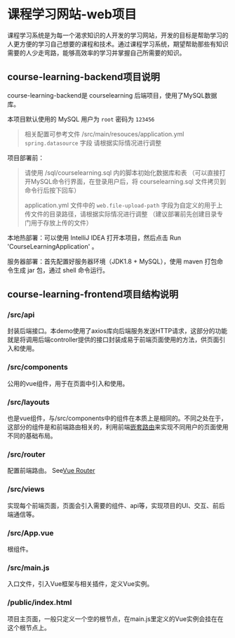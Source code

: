 # 课程学习网站-web项目
​ 课程学习系统是为每一个渴求知识的人开发的学习网站，开发的目标是帮助学习的人更方便的学习自己想要的课程和技术。通过课程学习系统，期望帮助那些有知识需要的人少走弯路，能够高效率的学习并掌握自己所需要的知识。

## course-learning-backend项目说明

course-learning-backend是 courselearning 后端项目，使用了MySQL数据库。

本项目默认使用的 MySQL 用户为 `root` 密码为 `123456`
> 相关配置可参考文件 /src/main/resouces/application.yml `spring.datasource` 字段
> 请根据实际情况进行调整

项目部署前：
> 请使用 /sql/courselearning.sql 内的脚本初始化数据库和表
（可以直接打开MySQL命令行界面，在登录用户后，将 courselearning.sql 文件拷贝到命令行后按下回车）
>
> application.yml 文件中的 `web.file-upload-path` 字段为自定义的用于上传文件的目录路径，请根据实际情况进行调整
（建议部署前先创建目录专门用于存放上传的文件）

本地热部署：可以使用 IntelliJ IDEA 打开本项目，然后点击 Run 'CourseLearningApplication' 。

服务器部署：首先配置好服务器环境（JDK1.8 + MySQL），使用 maven 打包命令生成 jar 包，通过 shell 命令运行。








## course-learning-frontend项目结构说明

### /src/api
封装后端接口。本demo使用了axios库向后端服务发送HTTP请求，这部分的功能就是将调用后端controller提供的接口封装成易于前端页面使用的方法，供页面引入和使用。

### /src/components
公用的vue组件，用于在页面中引入和使用。

### /src/layouts
也是vue组件，与/src/components中的组件在本质上是相同的。不同之处在于，这部分的组件是和前端路由相关的，利用前端[嵌套路由](https://router.vuejs.org/zh/api/#router-view)来实现不同用户的页面使用不同的基础布局。

### /src/router
配置前端路由。
See[Vue Router](https://router.vuejs.org/)

### /src/views
实现每个前端页面，页面会引入需要的组件、api等，实现项目的UI、交互、前后端通信等。

### /src/App.vue
根组件。

### /src/main.js
入口文件，引入Vue框架与相关插件，定义Vue实例。

### /public/index.html
项目主页面，一般只定义一个空的根节点，在main.js里定义的Vue实例会挂在在这个根节点上。
